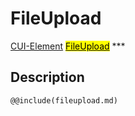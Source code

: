 # FileUpload
<span class="inheritance">
<a href="#Documentation/core/element">CUI-Element</a>
<a class="inheritance" href="#Documentation/elements/fileupload/fileupload"><mark>FileUpload</mark></a>
</span>
***

## Description
```div-parameter
@@include(fileupload.md)
```
